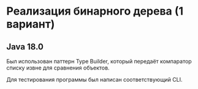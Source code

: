 # Реализация бинарного дерева (1 вариант)

## Java 18.0

Был использован паттерн Type Builder, который передаёт компаратор списку извне для сравнения объектов.

Для тестирования программы был написан соответствующий CLI.
